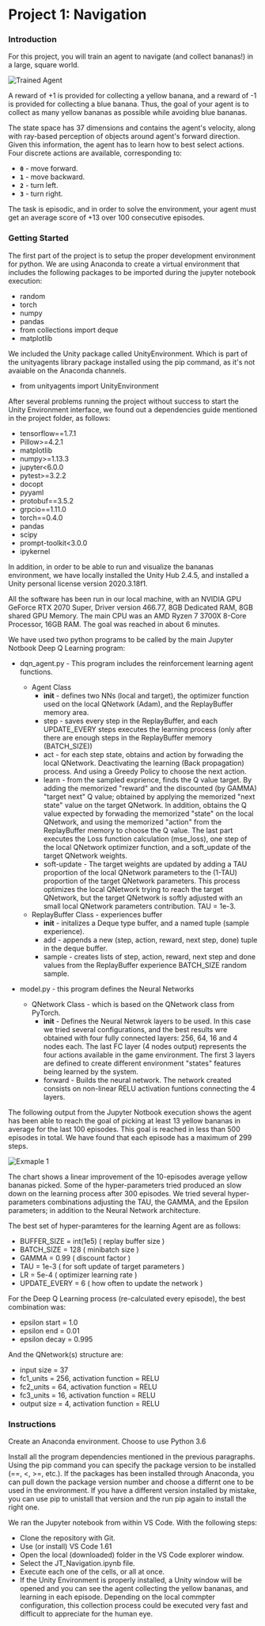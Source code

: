 [//]: # (Image References)

[image1]: https://user-images.githubusercontent.com/10624937/42135619-d90f2f28-7d12-11e8-8823-82b970a54d7e.gif "Trained Agent"
[image2]: https://github.com/jesus-tamez-2021/p1_navigation/blob/89c5023f40f9797ea4120bf1a916f5d1f4e52eb8/image2.PNG

# Project 1: Navigation

### Introduction

For this project, you will train an agent to navigate (and collect bananas!) in a large, square world.  

![Trained Agent][image1]

A reward of +1 is provided for collecting a yellow banana, and a reward of -1 is provided for collecting a blue banana.  Thus, the goal of your agent is to collect as many yellow bananas as possible while avoiding blue bananas.  

The state space has 37 dimensions and contains the agent's velocity, along with ray-based perception of objects around agent's forward direction.  Given this information, the agent has to learn how to best select actions.  Four discrete actions are available, corresponding to:
- **`0`** - move forward.
- **`1`** - move backward.
- **`2`** - turn left.
- **`3`** - turn right.

The task is episodic, and in order to solve the environment, your agent must get an average score of +13 over 100 consecutive episodes.

### Getting Started

The first part of the project is to setup the proper development environment for python. We are using Anaconda to create a virtual environment that includes the following packages to be imported during the jupyter notebook execution:
- random
- torch
- numpy
- pandas
- from collections import deque
- matplotlib

We included the Unity package called UnityEnvironment. Which is part of the unityagents library package installed using the pip command, as it's not avaiable on the Anaconda channels.
- from unityagents import UnityEnvironment

After several problems running the project without success to start the Unity Environment interface, we found out a dependencies guide mentioned in the project folder, as follows:
- tensorflow==1.7.1
- Pillow>=4.2.1
- matplotlib
- numpy>=1.13.3
- jupyter<6.0.0
- pytest>=3.2.2
- docopt
- pyyaml
- protobuf==3.5.2
- grpcio==1.11.0
- torch==0.4.0
- pandas
- scipy
- prompt-toolkit<3.0.0
- ipykernel

In addition, in order to be able to run and visualize the bananas environment, we have locally installed the Unity Hub 2.4.5, and installed a Unity personal license version 2020.3.18f1.

All the software has been run in our local machine, with an NVIDIA GPU GeForce RTX 2070 Super, Driver version 466.77, 8GB Dedicated RAM, 8GB shared GPU Memory. The main CPU was an AMD Ryzen 7 3700X 8-Core Processor, 16GB RAM. The goal was reached in about 6 minutes.

We have used two python programs to be called by the main Jupyter Notbook Deep Q Learning program:
- dqn_agent.py - This program includes the reinforcement learning agent functions.
  - Agent Class
    - __init__ - defines two NNs (local and target), the optimizer function used on the local QNetwork (Adam), and the ReplayBuffer memory area.
    - step - saves every step in the ReplayBuffer, and each UPDATE_EVERY steps executes the learning process (only after there are enough steps in the ReplayBuffer memory (BATCH_SIZE))
    - act - for each step state, obtains and action by forwading the local QNetwork. Deactivating the learning (Back propagation) process. And using a Greedy Policy to choose the next action.
    - learn - from the sampled exprience, finds the Q value target. By adding the memorized "reward" and the discounted (by GAMMA) "target next" Q value; obtained by applying the memorized "next state" value on the target QNetwork. In addition, obtains the Q value expected by forwading the memorized "state" on the local QNetwork, and using the memorized "action" from the ReplayBuffer memory to choose the Q value. The last part executes the Loss function calculation (mse_loss), one step of the local QNetwork optimizer function, and a soft_update of the target QNetwork weights.
    - soft-update - The target weights are updated by adding a TAU proportion of the local QNetwork parameters to the (1-TAU) proportion of the target QNetwork parameters. This process optimizes the local QNetwork trying to reach the target QNetwork, but the target QNetwork is softly adjusted with an small local QNetwork parameters contribution. TAU = 1e-3.
  - ReplayBuffer Class - experiences buffer
    - __init__ - initalizes a Deque type buffer, and a named tuple (sample experience).
    - add - appends a new (step, action, reward, next step, done) tuple in the deque buffer.
    - sample - creates lists of step, action, reward, next step and done values from the ReplayBuffer experience BATCH_SIZE random sample.
  
- model.py - this program defines the Neural Networks
  - QNetwork Class - which is based on the QNetwork class from PyTorch.
    - __init__ - Defines the Neural Netwrok layers to be used. In this case we tried several configurations, and the best results wre obtained with four fully connected layers: 256, 64, 16 and 4 nodes each. The last FC layer (4 nodes output) represents the four actions available in the game environment. The first 3 layers are defined to create different environment "states" features being learned by the system.
    - forward - Builds the neural network. The network created consists on non-linear RELU activation funtions connecting the 4 layers.

The following output from the Jupyter Notbook execution shows the agent has been able to reach the goal of picking at least 13 yellow bananas in average for the last 100 episodes. This goal is reached in less than 500 episodes in total. We have found that each episode has a maximum of 299 steps.

![Exmaple 1][image2]

The chart shows a linear improvement of the 10-episodes average yellow bananas picked. Some of the hyper-parameters tried produced an slow down on the learning process after 300 episodes. We tried several hyper-parameters combinations adjusting the TAU, the GAMMA, and the Epsilon parameters; in addition to the Neural Network architecture.

The best set of hyper-paramteres for the learning Agent are as follows:
- BUFFER_SIZE = int(1e5)    ( replay buffer size )
- BATCH_SIZE = 128          ( minibatch size )
- GAMMA = 0.99              ( discount factor )
- TAU = 1e-3                ( for soft update of target parameters )
- LR = 5e-4                 ( optimizer learning rate )
- UPDATE_EVERY = 6          ( how often to update the network )

For the Deep Q Learning process (re-calculated every episode), the best combination was:
- epsilon start = 1.0
- epsilon end   = 0.01
- epsilon decay = 0.995

And the QNetwork(s) structure are:
- input size = 37
- fc1_units = 256,  activation function = RELU
- fc2_units = 64,   activation function = RELU
- fc3_units = 16,   activation function = RELU
- output size = 4,  activation function = RELU

### Instructions

Create an Anaconda environment. Choose to use Python 3.6

Install all the program dependencies mentioned in the previous paragraphs. Using the pip command you can specify the package version to be installed (==, <, >=, etc.). If the packages has been installed through Anaconda, you can pull down the package version number and choose a differnt one to be used in the environment. If you have a different version installed by mistake, you can use pip to unistall that version and the run pip again to install the right one.

We ran the Jupyter notebook from within VS Code. With the following steps:
- Clone the repository with Git.
- Use (or install) VS Code 1.61
- Open the local (downloaded) folder in the VS Code explorer window.
- Select the JT_Navigation.ipynb file.
- Execute each one of the cells, or all at once.
- If the Unity Environment is properly installed, a Unity window will be opened and you can see the agent collecting the yellow bananas, and learning in each episode. Depending on the local commpter configuration, this collection process could be executed very fast and difficult to appreciate for the human eye.


